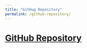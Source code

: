 ```yaml
---
title: "GitHug Repository"
permalink: /github-repository/
---
```

# [GitHub Repository](https://github.com/iotivity/iotivity-lite)
